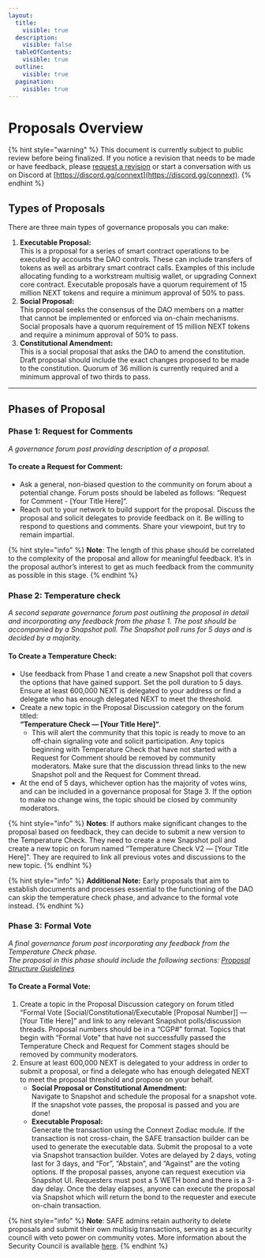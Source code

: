```yaml
---
layout:
  title:
    visible: true
  description:
    visible: false
  tableOfContents:
    visible: true
  outline:
    visible: true
  pagination:
    visible: true
---
```


# Proposals Overview

{% hint style="warning" %}
This document is currently subject to public review before being finalized. If you notice a revision that needs to be made or have feedback, please [request a revision](https://github.com/connext/gitbook-docs/issues/new) or start a conversation with us on Discord at [https://discord.gg/connext](https://discord.gg/connext).
{% endhint %}

## **Types of Proposals**

There are three main types of governance proposals you can make:

1. **Executable Proposal:** \
   This is a proposal for a series of smart contract operations to be executed by accounts the DAO controls. These can include transfers of tokens as well as arbitrary smart contract calls. Examples of this include allocating funding to a workstream multisig wallet, or upgrading Connext core contract. Executable proposals have a quorum requirement of 15 million NEXT tokens and require a minimum approval of 50% to pass.
2. **Social Proposal:** \
   This proposal seeks the consensus of the DAO members on a matter that cannot be implemented or enforced via on-chain mechanisms. Social proposals have a quorum requirement of 15 million NEXT tokens and require a minimum approval of 50% to pass.
3. **Constitutional Amendment:** \
   This is a social proposal that asks the DAO to amend the constitution. Draft proposal should include the exact changes proposed to be made to the constitution. Quorum of 36 million is currently required and a minimum approval of two thirds to pass.

***

## **Phases of Proposal**

### **Phase 1: Request for Comments**

_A governance forum post providing description of a proposal._

#### To create a Request for Comment:

* Ask a general, non-biased question to the community on forum about a potential change. Forum posts should be labeled as follows: “Request for Comment - \[Your Title Here]“.
* Reach out to your network to build support for the proposal. Discuss the proposal and solicit delegates to provide feedback on it. Be willing to respond to questions and comments. Share your viewpoint, but try to remain impartial.

{% hint style="info" %}
**Note**: The length of this phase should be correlated to the complexity of the proposal and allow for meaningful feedback. It’s in the proposal author’s interest to get as much feedback from the community as possible in this stage.
{% endhint %}

### **Phase 2: Temperature check**

_A second separate governance forum post outlining the proposal in detail and incorporating any feedback from the phase 1. The post should be accompanied by a Snapshot poll. The Snapshot poll runs for 5 days and is decided by a majority._

#### To Create a Temperature Check:

* Use feedback from Phase 1 and create a new Snapshot poll that covers the options that have gained support. Set the poll duration to 5 days. Ensure at least 600,000 NEXT is delegated to your address or find a delegate who has enough delegated NEXT to meet the threshold.
* Create a new topic in the Proposal Discussion category on the forum titled: \
  **“Temperature Check — \[Your Title Here]“**.&#x20;
  * This will alert the community that this topic is ready to move to an off-chain signaling vote and solicit participation. Any topics beginning with Temperature Check that have not started with a Request for Comment should be removed by community moderators. Make sure that the discussion thread links to the new Snapshot poll and the Request for Comment thread.
* At the end of 5 days, whichever option has the majority of votes wins, and can be included in a governance proposal for Stage 3. If the option to make no change wins, the topic should be closed by community moderators.

{% hint style="info" %}
**Notes**: If authors make significant changes to the proposal based on feedback, they can decide to submit a new version to the Temperature Check. They need to create a new Snapshot poll and create a new topic on forum named “Temperature Check V2 — \[Your Title Here]“. They are required to link all previous votes and discussions to the new topic.
{% endhint %}

{% hint style="info" %}
**Additional Note:** Early proposals that aim to establish documents and processes essential to the functioning of the DAO can skip the temperature check phase, and advance to the formal vote instead.
{% endhint %}

### **Phase 3: Formal Vote**

_A final governance forum post incorporating any feedback from the Temperature Check phase._\
_The proposal in this phase should include the following sections:_ [_Proposal Structure Guidelines_](https://www.notion.so/Proposal-Structure-Guidelines-b1af4d62cee04d0d9d2b5cafac46825b?pvs=21)

#### To Create a Formal Vote:

1. Create a topic in the Proposal Discussion category on forum titled “Formal Vote \[Social/Constitutional/Executable \[Proposal Number]] — \[Your Title Here]” and link to any relevant Snapshot polls/discussion threads. Proposal numbers should be in a “CGP#” format. Topics that begin with “Formal Vote” that have not successfully passed the Temperature Check and Request for Comment stages should be removed by community moderators.
2. Ensure at least 600,000 NEXT is delegated to your address in order to submit a proposal, or find a delegate who has enough delegated NEXT to meet the proposal threshold and propose on your behalf.
   * **Social Proposal or Constitutional Amendment:** \
     Navigate to Snapshot and schedule the proposal for a snapshot vote. If the snapshot vote passes, the proposal is passed and you are done!
   * **Executable Proposal:**\
     Generate the transaction using the Connext Zodiac module. If the transaction is not cross-chain, the SAFE transaction builder can be used to generate the executable data. Submit the proposal to a vote via Snapshot transaction builder. Votes are delayed by 2 days, voting last for 3 days, and “For”, “Abstain”, and “Against” are the voting options. If the proposal passes, anyone can request execution via Snapshot UI. Requesters must post a 5 WETH bond and there is a 3-day delay. Once the delay elapses, anyone can execute the proposal via Snapshot which will return the bond to the requester and execute on-chain transaction.

{% hint style="info" %}
**Note**: SAFE admins retain authority to delete proposals and submit their own multisig transactions, serving as a security council with veto power on community votes. More information about the Security Council is available [here](https://docs.connext.network/v/dao-documentation/collective/security-council).
{% endhint %}
